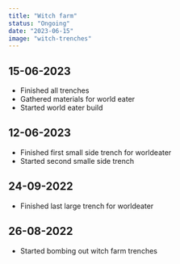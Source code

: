 ```yaml
---
title: "Witch farm"
status: "Ongoing"
date: "2023-06-15"
image: "witch-trenches"
---
```


## 15-06-2023
- Finished all trenches
- Gathered materials for world eater
- Started world eater build

## 12-06-2023
- Finished first small side trench for worldeater
- Started second smalle side trench

## 24-09-2022
- Finished last large trench for worldeater

## 26-08-2022
- Started bombing out witch farm trenches
